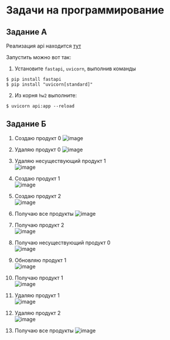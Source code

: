 # Задачи на программирование

## Задание А

Реализация api находится [тут](api.py)  

Запустить можно вот так:
1. Установите `fastapi`, `uvicorn`, выполнив команды
```
$ pip install fastapi
$ pip install "uvicorn[standard]"
```
2. Из корня `hw2` выполните:
```
$ uvicorn api:app --reload
```

## Задание Б
1. Создаю продукт 0
![image](screenshots/Б.1.png)  

2. Удаляю продукт 0
![image](screenshots/Б.2.png) 

3. Удаляю несуществующий продукт 1  
![image](screenshots/Б.3.png) 

4. Создаю продукт 1  
![image](screenshots/Б.4.png) 
   
5. Создаю продукт 2  
![image](screenshots/Б.5.png) 
   
6. Получаю все продукты 
![image](screenshots/Б.6.png)  
   
7. Получаю продукт 2  
![image](screenshots/Б.7.png) 
   
8. Получаю несуществующий продукт 0  
![image](screenshots/Б.8.png) 

9.  Обновляю продукт 1  
![image](screenshots/Б.9.png) 
    
10. Получаю продукт 1  
![image](screenshots/Б.10.png) 
    
11. Удаляю продукт 1  
![image](screenshots/Б.11.png) 
    
12. Удаляю продукт 2  
![image](screenshots/Б.12.png) 
    
13. Получаю все продукты
![image](screenshots/Б.13.png) 

